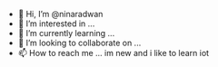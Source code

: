 - 👋 Hi, I’m @ninaradwan
- 👀 I’m interested in ...
- 🌱 I’m currently learning ...
- 💞️ I’m looking to collaborate on ...
- 📫 How to reach me ... im new and i like to learn iot 

<!---
ninaradwan/ninaradwan is a ✨ special ✨ repository because its `README.md` (this file) appears on your GitHub profile.
You can click the Preview link to take a look at your changes.
--->
